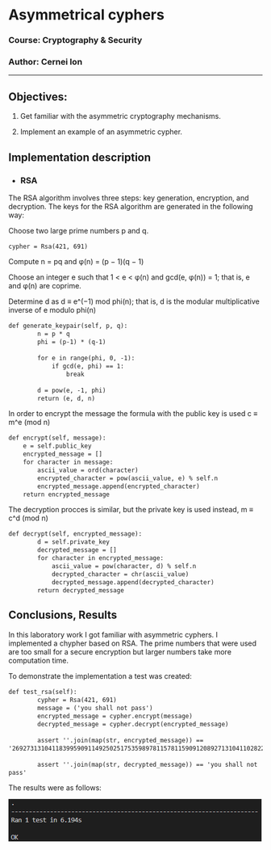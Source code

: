 # Asymmetrical cyphers

### Course: Cryptography & Security
### Author: Cernei Ion

----
## Objectives:
1. Get familiar with the asymmetric cryptography mechanisms.

2. Implement an example of an asymmetric cypher.


## Implementation description
* ### RSA
The RSA algorithm involves three steps: key generation, encryption, and decryption.
The keys for the RSA algorithm are generated in the following way:

Choose two large prime numbers p and q.
```
cypher = Rsa(421, 691)
```
Compute n = pq and  φ(n) = (p − 1)(q − 1)

Choose an integer e such that 1 < e < φ(n) and gcd(e, φ(n)) = 1; that is, e and φ(n) are coprime.

Determine d as d ≡ e^(−1) mod phi(n); that is, d is the modular multiplicative inverse of e modulo phi(n)

```
def generate_keypair(self, p, q):
        n = p * q
        phi = (p-1) * (q-1)

        for e in range(phi, 0, -1):
            if gcd(e, phi) == 1:
                break

        d = pow(e, -1, phi)
        return (e, d, n)
```
In order to encrypt the message the formula with the public key is used 
c ≡ m^e (mod n)

```
def encrypt(self, message):
    e = self.public_key
    encrypted_message = []
    for character in message:
        ascii_value = ord(character)
        encrypted_character = pow(ascii_value, e) % self.n
        encrypted_message.append(encrypted_character)
    return encrypted_message
```
The decryption procces is similar, but the private key is used instead, m ≡ c^d (mod n) 
```
def decrypt(self, encrypted_message):
        d = self.private_key
        decrypted_message = []
        for character in encrypted_message:
            ascii_value = pow(character, d) % self.n
            decrypted_character = chr(ascii_value)
            decrypted_message.append(decrypted_character)
        return decrypted_message
```

## Conclusions, Results
In this laboratory work I got familiar with asymmetric cyphers. I implemented a chypher based on RSA. The prime numbers that were used are too small for a secure encryption but larger numbers take more computation time.

To demonstrate the implementation a test was created:
```
def test_rsa(self):
        cypher = Rsa(421, 691)
        message = ('you shall not pass')
        encrypted_message = cypher.encrypt(message)
        decrypted_message = cypher.decrypt(encrypted_message)

        assert ''.join(map(str, encrypted_message)) == '2692731310411839959091149250251753598978115781159091208927131041102822909121039135989149250149250'

        assert ''.join(map(str, decrypted_message)) == 'you shall not pass'
```
The results were as follows:

![test_results](./screenshots/asymmetrical_cyphers_test_results.png)
